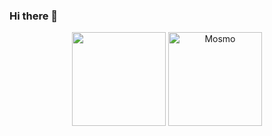 ### Hi there 👋

<p align="center">
   <img height="150px" src="https://github-readme-stats.vercel.app/api?username=mosmo1212312121&show_icons=true&count_private=true&theme=dracula" />&nbsp;<img height="150px" src="https://github-readme-stats.vercel.app/api/top-langs/?username=mosmo1212312121&layout=compact&count_private=true&theme=dracula" alt="Mosmo" />
</p>
<!--
**mos-wannit/mos-wannit** is a ✨ _special_ ✨ repository because its `README.md` (this file) appears on your GitHub profile.

Here are some ideas to get you started:

- 🔭 I’m currently working on ...
- 🌱 I’m currently learning ...
- 👯 I’m looking to collaborate on ...
- 🤔 I’m looking for help with ...
- 💬 Ask me about ...
- 📫 How to reach me: ...
- 😄 Pronouns: ...
- ⚡ Fun fact: ...
-->
